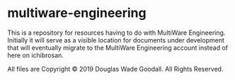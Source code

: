 # multiware-engineering
This is a repository for resources having to do with MultiWare Engineering. Initially it will serve as a visible location for documents under development that will eventually migrate to the MultiWare Engineering account instead of here on ichibrosan.

All files are Copyright ©️ 2019 Douglas Wade Goodall. All Rights Reserved.
